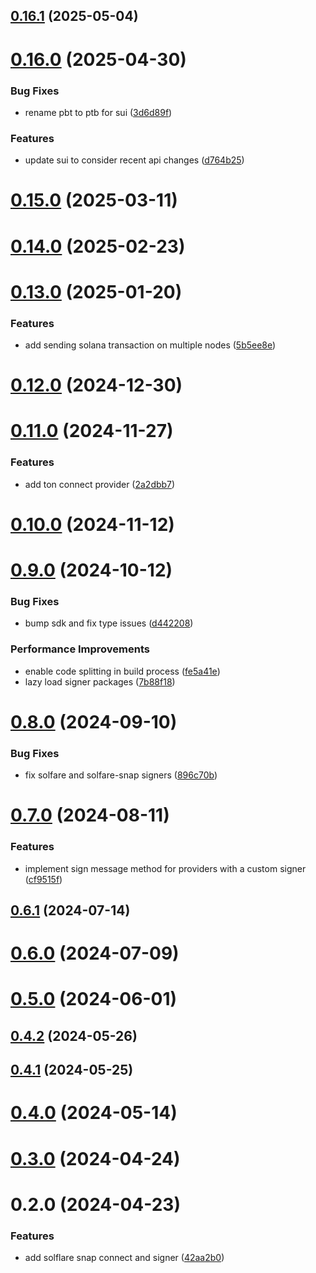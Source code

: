 ## [0.16.1](https://github.com/rango-exchange/rango-client/compare/provider-solflare-snap@0.16.0...provider-solflare-snap@0.16.1) (2025-05-04)



# [0.16.0](https://github.com/rango-exchange/rango-client/compare/provider-solflare-snap@0.15.0...provider-solflare-snap@0.16.0) (2025-04-30)


### Bug Fixes

* rename pbt to ptb for sui ([3d6d89f](https://github.com/rango-exchange/rango-client/commit/3d6d89f2265766607a15d61e0df92643fb33072b))


### Features

* update sui to consider recent api changes ([d764b25](https://github.com/rango-exchange/rango-client/commit/d764b2501df9bb295f63cdbc0b05acd4a3abb4b9))



# [0.15.0](https://github.com/rango-exchange/rango-client/compare/provider-solflare-snap@0.14.0...provider-solflare-snap@0.15.0) (2025-03-11)



# [0.14.0](https://github.com/rango-exchange/rango-client/compare/provider-solflare-snap@0.13.0...provider-solflare-snap@0.14.0) (2025-02-23)



# [0.13.0](https://github.com/rango-exchange/rango-client/compare/provider-solflare-snap@0.12.0...provider-solflare-snap@0.13.0) (2025-01-20)


### Features

* add sending solana transaction on multiple nodes ([5b5ee8e](https://github.com/rango-exchange/rango-client/commit/5b5ee8e4bd8e5c732df674bc94b112b5d2b198c0))



# [0.12.0](https://github.com/rango-exchange/rango-client/compare/provider-solflare-snap@0.11.0...provider-solflare-snap@0.12.0) (2024-12-30)



# [0.11.0](https://github.com/rango-exchange/rango-client/compare/provider-solflare-snap@0.10.0...provider-solflare-snap@0.11.0) (2024-11-27)


### Features

* add ton connect provider ([2a2dbb7](https://github.com/rango-exchange/rango-client/commit/2a2dbb79022263f19446ced49d298e04d63f927f))



# [0.10.0](https://github.com/rango-exchange/rango-client/compare/provider-solflare-snap@0.9.0...provider-solflare-snap@0.10.0) (2024-11-12)



# [0.9.0](https://github.com/rango-exchange/rango-client/compare/provider-solflare-snap@0.8.0...provider-solflare-snap@0.9.0) (2024-10-12)


### Bug Fixes

* bump sdk and fix type issues ([d442208](https://github.com/rango-exchange/rango-client/commit/d4422083bf5dd27d5f509ce1db7f9560d05428c8))


### Performance Improvements

* enable code splitting in build process ([fe5a41e](https://github.com/rango-exchange/rango-client/commit/fe5a41e0e297298de11cd74ca5825544742aa03a))
* lazy load signer packages ([7b88f18](https://github.com/rango-exchange/rango-client/commit/7b88f1834f7b29b4b81ab6c81a07bb88e8ccf55c))



# [0.8.0](https://github.com/rango-exchange/rango-client/compare/provider-solflare-snap@0.7.0...provider-solflare-snap@0.8.0) (2024-09-10)


### Bug Fixes

* fix solfare and solfare-snap signers ([896c70b](https://github.com/rango-exchange/rango-client/commit/896c70b8cc8b5e29ec6dfcd98378ef0b3f05698f))



# [0.7.0](https://github.com/rango-exchange/rango-client/compare/provider-solflare-snap@0.6.1...provider-solflare-snap@0.7.0) (2024-08-11)


### Features

* implement sign message method for providers with a custom signer ([cf9515f](https://github.com/rango-exchange/rango-client/commit/cf9515feb5d3754aac9c228fe83315daf1350c85))



## [0.6.1](https://github.com/rango-exchange/rango-client/compare/provider-solflare-snap@0.6.0...provider-solflare-snap@0.6.1) (2024-07-14)



# [0.6.0](https://github.com/rango-exchange/rango-client/compare/provider-solflare-snap@0.4.2...provider-solflare-snap@0.6.0) (2024-07-09)



# [0.5.0](https://github.com/rango-exchange/rango-client/compare/provider-solflare-snap@0.4.2...provider-solflare-snap@0.5.0) (2024-06-01)



## [0.4.2](https://github.com/rango-exchange/rango-client/compare/provider-solflare-snap@0.4.1...provider-solflare-snap@0.4.2) (2024-05-26)



## [0.4.1](https://github.com/rango-exchange/rango-client/compare/provider-solflare-snap@0.4.0...provider-solflare-snap@0.4.1) (2024-05-25)



# [0.4.0](https://github.com/rango-exchange/rango-client/compare/provider-solflare-snap@0.3.0...provider-solflare-snap@0.4.0) (2024-05-14)



# [0.3.0](https://github.com/rango-exchange/rango-client/compare/provider-solflare-snap@0.2.0...provider-solflare-snap@0.3.0) (2024-04-24)



# 0.2.0 (2024-04-23)


### Features

* add solflare snap connect and signer ([42aa2b0](https://github.com/rango-exchange/rango-client/commit/42aa2b039dd910e8e44db473e1acd28689a8b43b))



